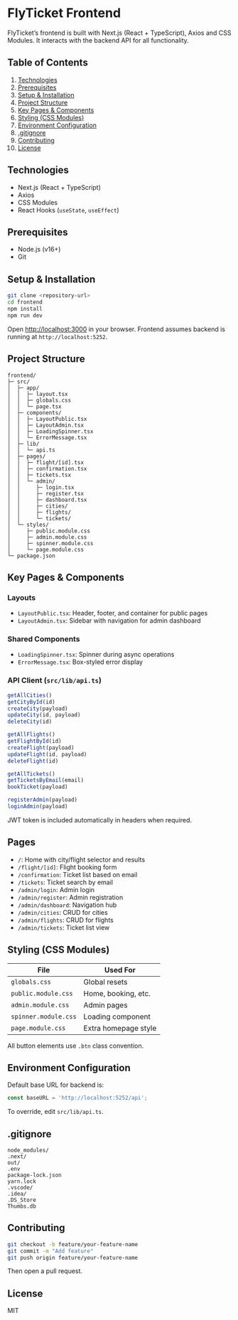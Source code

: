 # FlyTicket Frontend

FlyTicket’s frontend is built with Next.js (React + TypeScript), Axios and CSS Modules. It interacts with the backend API for all functionality.

## Table of Contents

1. [Technologies](#technologies)
2. [Prerequisites](#prerequisites)
3. [Setup & Installation](#setup--installation)
4. [Project Structure](#project-structure)
5. [Key Pages & Components](#key-pages--components)
6. [Styling (CSS Modules)](#styling-css-modules)
7. [Environment Configuration](#environment-configuration)
8. [.gitignore](#gitignore)
9. [Contributing](#contributing)
10. [License](#license)

## Technologies

* Next.js (React + TypeScript)
* Axios
* CSS Modules
* React Hooks (`useState`, `useEffect`)

## Prerequisites

* Node.js (v16+)
* Git

## Setup & Installation

```bash
git clone <repository-url>
cd frontend
npm install
npm run dev
```

Open [http://localhost:3000](http://localhost:3000) in your browser.
Frontend assumes backend is running at `http://localhost:5252`.

## Project Structure

```
frontend/
├─ src/
│  ├─ app/
│  │  ├─ layout.tsx
│  │  ├─ globals.css
│  │  └─ page.tsx
│  ├─ components/
│  │  ├─ LayoutPublic.tsx
│  │  ├─ LayoutAdmin.tsx
│  │  ├─ LoadingSpinner.tsx
│  │  └─ ErrorMessage.tsx
│  ├─ lib/
│  │  └─ api.ts
│  ├─ pages/
│  │  ├─ flight/[id].tsx
│  │  ├─ confirmation.tsx
│  │  ├─ tickets.tsx
│  │  └─ admin/
│  │     ├─ login.tsx
│  │     ├─ register.tsx
│  │     ├─ dashboard.tsx
│  │     ├─ cities/
│  │     ├─ flights/
│  │     └─ tickets/
│  └─ styles/
│     ├─ public.module.css
│     ├─ admin.module.css
│     ├─ spinner.module.css
│     └─ page.module.css
└─ package.json
```

## Key Pages & Components

### Layouts

* `LayoutPublic.tsx`: Header, footer, and container for public pages
* `LayoutAdmin.tsx`: Sidebar with navigation for admin dashboard

### Shared Components

* `LoadingSpinner.tsx`: Spinner during async operations
* `ErrorMessage.tsx`: Box-styled error display

### API Client (`src/lib/api.ts`)

```ts
getAllCities()
getCityById(id)
createCity(payload)
updateCity(id, payload)
deleteCity(id)

getAllFlights()
getFlightById(id)
createFlight(payload)
updateFlight(id, payload)
deleteFlight(id)

getAllTickets()
getTicketsByEmail(email)
bookTicket(payload)

registerAdmin(payload)
loginAdmin(payload)
```

JWT token is included automatically in headers when required.

## Pages

* `/`: Home with city/flight selector and results
* `/flight/[id]`: Flight booking form
* `/confirmation`: Ticket list based on email
* `/tickets`: Ticket search by email
* `/admin/login`: Admin login
* `/admin/register`: Admin registration
* `/admin/dashboard`: Navigation hub
* `/admin/cities`: CRUD for cities
* `/admin/flights`: CRUD for flights
* `/admin/tickets`: Ticket list view

## Styling (CSS Modules)

| File                 | Used For             |
| -------------------- | -------------------- |
| `globals.css`        | Global resets        |
| `public.module.css`  | Home, booking, etc.  |
| `admin.module.css`   | Admin pages          |
| `spinner.module.css` | Loading component    |
| `page.module.css`    | Extra homepage style |

All button elements use `.btn` class convention.

## Environment Configuration

Default base URL for backend is:

```ts
const baseURL = 'http://localhost:5252/api';
```

To override, edit `src/lib/api.ts`.

## .gitignore

```gitignore
node_modules/
.next/
out/
.env
package-lock.json
yarn.lock
.vscode/
.idea/
.DS_Store
Thumbs.db
```

## Contributing

```bash
git checkout -b feature/your-feature-name
git commit -m "Add feature"
git push origin feature/your-feature-name
```

Then open a pull request.

## License

MIT
